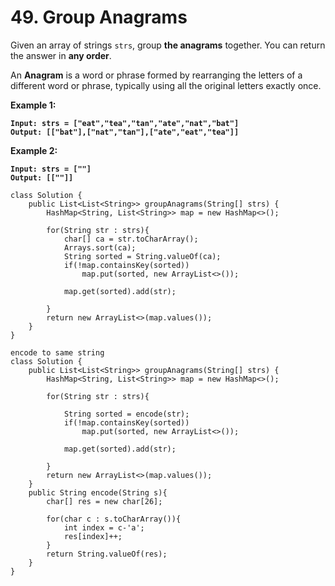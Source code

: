 # 49. Group Anagrams

Given an array of strings `strs`, group **the anagrams** together. You can return the answer in **any order**.

An **Anagram** is a word or phrase formed by rearranging the letters of a different word or phrase, typically using all the original letters exactly once.

&#x20;

**Example 1:**

<pre><code><strong>Input: strs = ["eat","tea","tan","ate","nat","bat"]
</strong><strong>Output: [["bat"],["nat","tan"],["ate","eat","tea"]]
</strong></code></pre>

**Example 2:**

<pre><code><strong>Input: strs = [""]
</strong><strong>Output: [[""]]
</strong></code></pre>

```
class Solution {
    public List<List<String>> groupAnagrams(String[] strs) {
        HashMap<String, List<String>> map = new HashMap<>();
        
        for(String str : strs){
            char[] ca = str.toCharArray();
            Arrays.sort(ca);
            String sorted = String.valueOf(ca);
            if(!map.containsKey(sorted))
                map.put(sorted, new ArrayList<>());
            
            map.get(sorted).add(str);
            
        }
        return new ArrayList<>(map.values());
    }
}

encode to same string
class Solution {
    public List<List<String>> groupAnagrams(String[] strs) {
        HashMap<String, List<String>> map = new HashMap<>();
 
        for(String str : strs){

            String sorted = encode(str);
            if(!map.containsKey(sorted))
                map.put(sorted, new ArrayList<>());
            
            map.get(sorted).add(str);
            
        }
        return new ArrayList<>(map.values());
    }
    public String encode(String s){
        char[] res = new char[26];
        
        for(char c : s.toCharArray()){
            int index = c-'a';
            res[index]++;
        }
        return String.valueOf(res);
    }
}
```
